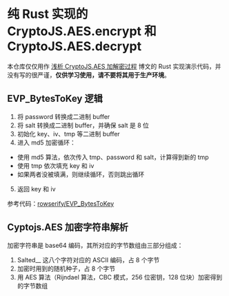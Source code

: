 # 纯 Rust 实现的 CryptoJS.AES.encrypt 和 CryptoJS.AES.decrypt

本仓库仅仅用作 [浅析 CryptoJS.AES 加解密过程](https://668000.xyz/archives/3/) 博文的 Rust 实现演示代码，并没有写的很严谨，**仅供学习使用，请不要将其用于生产环境**。

## EVP_BytesToKey 逻辑

 1. 将 password 转换成二进制 buffer
 2. 将 salt 转换成二进制 buffer，并确保 salt 是 8 位
 3. 初始化 key、iv、tmp 等二进制 buffer
 4. 进入 md5 加密循环：
  - 使用 md5 算法，依次传入 tmp、password 和 salt，计算得到新的 tmp
  - 使用 tmp 依次填充 key 和 iv
  - 如果两者没被填满，则继续循环，否则跳出循环
 5. 返回 key 和 iv

参考代码：[rowserify/EVP_BytesToKey](https://github.com/browserify/EVP_BytesToKey/blob/master/index.js)

## Cyptojs.AES 加密字符串解析

加密字符串是 base64 编码，其所对应的字节数组由三部分组成：

1. Salted__ 这八个字符对应的 ASCII 编码，占 8 个字节
2. 加密时用到的随机种子，占 8 个字节
3. 用 AES 算法（Rijndael 算法，CBC 模式，256 位密钥，128 位块）加密得到的字节数组